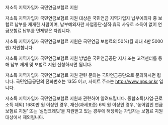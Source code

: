 저소득 지역가입자 국민연금보험료 지원


저소득 지역가입자 국민연금보험료 지원 대상은 국민연금 지역가입자 납부예외자 중 보험료 납부를 재개한 사람이며, 납부예외자란 사업중단·실직·휴직 사유로 소득이 없어 연금보험료 납부를 면제받은 자입니다.


저소득 지역가입자 국민연금보험료 지원은 국민연금 보험료의 50%(월 최대 4만 5000원) 지원합니다.


저소득 지역가입자 국민연금보험료 지원 방법은 국민연금공단 지사 또는 고객센터를 통해 납부 재개 및 보험료 지원 신청하시면 됩니다.


저소득 지역가입자 국민연금보험료 지원 관련 문의는 국민연금공단으로 문의하시면 됩니다. 국민연금공단의 전화번호는 1355 이고, 사이트 주소는 http://www.nps.or.kr 입니다.


저소득 지역가입자 국민연금보험료 지원과 관련하여 알려드립니다. 
종합소득(사업·근로소득 제외) 1680만 원 이상인 경우, 재산(과세표준) 6억 원 이상인 경우, ‘농어업인 연금보험료 지원’ 또는 ‘실업크레딧’을 지원받고 있는 경우에 해당하는 가입자는 보험료 지원 대상에서 제외됩니다.